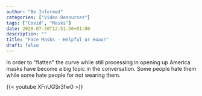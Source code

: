```yaml
---
author: "Be Informed"
categories: ["Video Resources"]
tags: ["Covid", "Masks"]
date: 2020-07-30T12:51:50+01:00
description: ""
title: "Face Masks - Helpful or Hoax?"
draft: false
---
```


In order to "flatten" the curve while still processing in opening up America masks have become a big topic in the conversation. Some people hate them while some hate people for not wearing them.

{{< youtube XFnUGSr3fw0 >}}